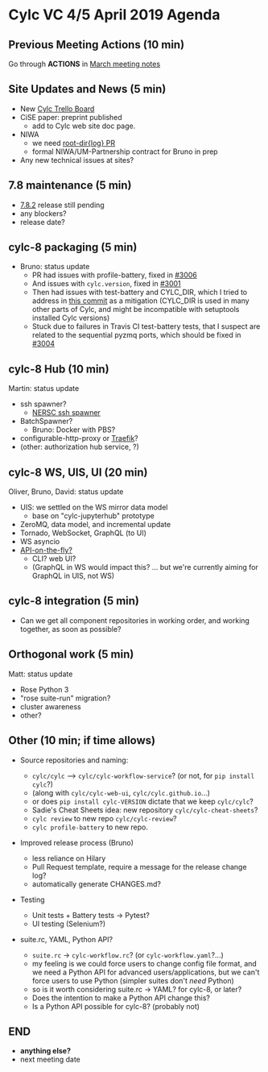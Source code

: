 # Cylc VC 4/5 April 2019 Agenda

## Previous Meeting Actions (10 min)

Go through  **ACTIONS** in [March meeting notes](vc-mar-2019-summary.md)

## Site Updates and News (5 min)

- New [Cylc Trello Board](https://trello.com/b/6k6KRUJM/cylc-main-board)
- CiSE paper: preprint published
  - add to Cylc web site doc page.
- NIWA
   - we need [root-dir{log} PR](https://github.com/metomi/rose/pull/2297)
   - formal NIWA/UM-Partnership contract for Bruno in prep
- Any new technical issues at sites?

## 7.8 maintenance (5 min)

- [7.8.2](https://github.com/cylc/cylc/milestone/75) release still pending
- any blockers?
- release date?

## cylc-8 packaging (5 min)

- Bruno: status update
    - PR had issues with profile-battery, fixed in [#3006](https://github.com/cylc/cylc/pull/3006) 
    - And issues with `cylc.version`, fixed in [#3001](https://github.com/cylc/cylc/pull/3001)
    - Then had issues with test-battery and CYLC_DIR, which I tried to address in [this commit](https://github.com/cylc/cylc/pull/2990/commits/64453299d533e17cf76a981f77ae3dac734bd92f) as a mitigation (CYLC_DIR is used in many other parts of Cylc, and might be incompatible with setuptools installed Cylc versions)
    - Stuck due to failures in Travis CI test-battery tests, that I suspect are related to the sequential pyzmq ports, which should be fixed in [#3004](https://github.com/cylc/cylc/pull/3004)

## cylc-8 Hub (10 min)

Martin: status update
- ssh spawner?
    - [NERSC ssh spawner](https://github.com/NERSC/sshspawner)
- BatchSpawner?
    - Bruno: Docker with PBS?
- configurable-http-proxy or
  [Traefik](https://jupyterhub-traefik-proxy.readthedocs.io/en/latest/)?
- (other: authorization hub service, ?)

## cylc-8 WS, UIS, UI (20 min)

Oliver, Bruno, David: status update
  - UIS: we settled on the WS mirror data model
     - base on "cylc-jupyterhub" prototype
  - ZeroMQ, data model, and incremental update
  - Tornado, WebSocket, GraphQL (to UI)
  - WS asyncio
  - [API-on-the-fly?](https://github.com/cylc/cylc/pull/3005#issuecomment-479512438) 
    - CLI? web UI?
    - (GraphQL in WS would impact this? ... but we're currently aiming for
       GraphQL in UIS, not WS)

## cylc-8 integration (5 min)
- Can we get all component repositories in working order, and working together,
  as soon as possible?

## Orthogonal work (5 min)

Matt: status update
- Rose Python 3
- "rose suite-run" migration?
- cluster awareness
- other?

## Other (10 min; if time allows)

- Source repositories and naming:
  - `cylc/cylc` --> `cylc/cylc-workflow-service`? (or not, for `pip install cylc`?)
  - (along with `cylc/cylc-web-ui`, `cylc/cylc.github.io`...)
  - or does `pip install cylc-VERSION` dictate that we keep `cylc/cylc`?
  - Sadie's Cheat Sheets idea: new repository `cylc/cylc-cheat-sheets`?
  - `cylc review` to new repo `cylc/cylc-review`? 
  - `cylc profile-battery` to new repo.

- Improved release process (Bruno) 
   - less reliance on Hilary
   - Pull Request template, require a message for the release change log?
   - automatically generate CHANGES.md?

- Testing
  - Unit tests + Battery tests -> Pytest?
  - UI testing (Selenium?)

- suite.rc, YAML, Python API?
  - `suite.rc` -> `cylc-workflow.rc`? (or `cylc-workflow.yaml`?...)
  - my feeling is we could force users to change config file format, and we
    need a Python API for advanced users/applications, but we can't force
    users to use Python (simpler suites don't *need* Python)
  - so is it worth considering suite.rc -> YAML? for cylc-8, or later?
  - Does the intention to make a Python API change this?
  - Is a Python API possible for cylc-8? (probably not)

## END
- **anything else?**
- next meeting date
